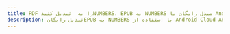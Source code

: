 ---title: PDF را به  تبدیل کنیدNUMBERS، EPUB به NUMBERS مبدل رایگان یا Android SDKdescription: تبدیل رایگانEPUB به NUMBERS با استفاده از Android Cloud APIs & SDK همچنین اسناد PDF را در Cloud ایجاد، ویرایش و رندر کنید.---